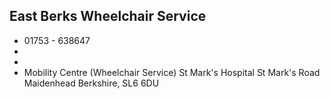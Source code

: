 
## East Berks Wheelchair Service

- <i class="fa fa-phone"></i> 01753 - 638647
- <i class="fa fa-envelope"></i> <a href="mailto:"></a>
- <i class="fa fa-home"></i> []()
- <i class="fa fa-building"></i> Mobility Centre (Wheelchair Service) St Mark's Hospital St Mark's Road  Maidenhead Berkshire, SL6 6DU
